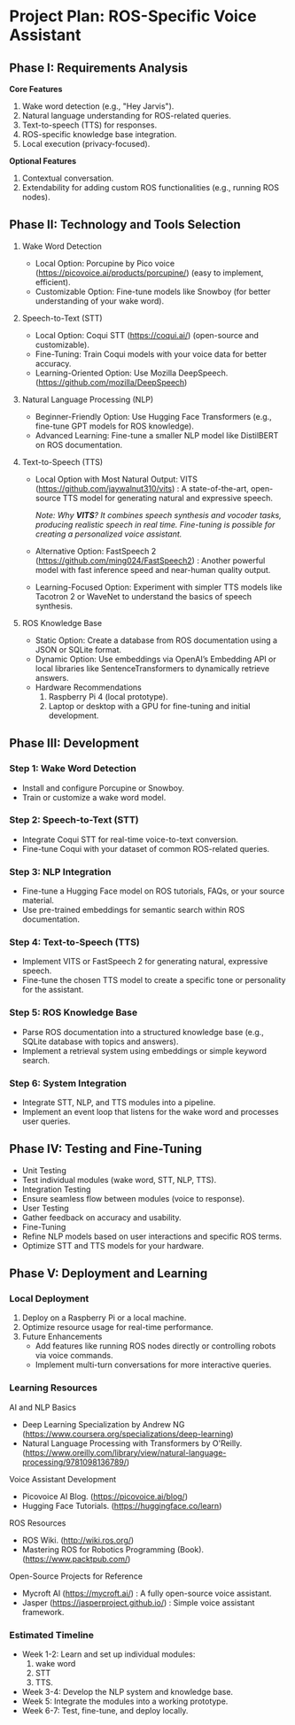 # Project Plan: ROS-Specific Voice Assistant


## Phase I: Requirements Analysis

**Core Features**

1. Wake word detection (e.g., "Hey Jarvis").
1. Natural language understanding for ROS-related queries.
1. Text-to-speech (TTS) for responses.
1. ROS-specific knowledge base integration.
1. Local execution (privacy-focused).

**Optional Features**

1. Contextual conversation.
1. Extendability for adding custom ROS functionalities (e.g., running ROS nodes).

## Phase II: Technology and Tools Selection

1. Wake Word Detection
    - Local Option: Porcupine by Pico voice (https://picovoice.ai/products/porcupine/) (easy to implement, efficient).
    - Customizable Option: Fine-tune models like Snowboy (for better understanding of your wake word).
2. Speech-to-Text (STT)
    - Local Option: Coqui STT (https://coqui.ai/) (open-source and customizable).
    - Fine-Tuning: Train Coqui models with your voice data for better accuracy.
    - Learning-Oriented Option: Use Mozilla DeepSpeech. (https://github.com/mozilla/DeepSpeech)
3. Natural Language Processing (NLP)
    - Beginner-Friendly Option: Use Hugging Face Transformers (e.g., fine-tune GPT models for ROS knowledge).
    - Advanced Learning: Fine-tune a smaller NLP model like DistilBERT on ROS documentation.
4. Text-to-Speech (TTS)
    - Local Option with Most Natural Output: VITS (https://github.com/jaywalnut310/vits) : A state-of-the-art, open-source TTS model for generating natural and expressive speech.

        *Note: Why **VITS**? It combines speech synthesis and vocoder tasks, producing realistic speech in real time. Fine-tuning is possible for creating a personalized voice assistant.*

    - Alternative Option: FastSpeech 2 (https://github.com/ming024/FastSpeech2) : Another powerful model with fast inference speed and near-human quality output.

    - Learning-Focused Option: Experiment with simpler TTS models like Tacotron 2 or WaveNet to understand the basics of speech synthesis.

5. ROS Knowledge Base
     - Static Option: Create a database from ROS documentation using a JSON or SQLite format.
     -  Dynamic Option: Use embeddings via OpenAI’s Embedding API or local libraries like SentenceTransformers to dynamically retrieve answers.
     - Hardware Recommendations
        1. Raspberry Pi 4 (local prototype).
        2. Laptop or desktop with a GPU for fine-tuning and initial development.

## Phase III: Development

### Step 1: Wake Word Detection
 * Install and configure Porcupine or Snowboy.
 * Train or customize a wake word model.
### Step 2: Speech-to-Text (STT)
 * Integrate Coqui STT for real-time voice-to-text conversion.
 * Fine-tune Coqui with your dataset of common ROS-related queries.
### Step 3: NLP Integration
 * Fine-tune a Hugging Face model on ROS tutorials, FAQs, or your source material.
 * Use pre-trained embeddings for semantic search within ROS documentation.
### Step 4: Text-to-Speech (TTS)
 * Implement VITS or FastSpeech 2 for generating natural, expressive speech.
 * Fine-tune the chosen TTS model to create a specific tone or personality for the assistant.
### Step 5: ROS Knowledge Base
 * Parse ROS documentation into a structured knowledge base (e.g., SQLite database with topics and answers).
 * Implement a retrieval system using embeddings or simple keyword search.
### Step 6: System Integration
 * Integrate STT, NLP, and TTS modules into a pipeline.
 * Implement an event loop that listens for the wake word and processes user queries.

## Phase IV: Testing and Fine-Tuning

 * Unit Testing
 * Test individual modules (wake word, STT, NLP, TTS).
 * Integration Testing
 * Ensure seamless flow between modules (voice to response).
 * User Testing
 * Gather feedback on accuracy and usability.
 * Fine-Tuning
 * Refine NLP models based on user interactions and specific ROS terms.
 * Optimize STT and TTS models for your hardware.

## Phase V: Deployment and Learning
### Local Deployment
  1. Deploy on a Raspberry Pi or a local machine.
  1. Optimize resource usage for real-time performance.
  1. Future Enhancements
     * Add features like running ROS nodes directly or controlling robots via voice commands.
     * Implement multi-turn conversations for more interactive queries.

### Learning Resources

AI and NLP Basics

 -  Deep Learning Specialization by Andrew NG (https://www.coursera.org/specializations/deep-learning)
 -  Natural Language Processing with Transformers by O'Reilly. (https://www.oreilly.com/library/view/natural-language-processing/9781098136789/)

Voice Assistant Development

 * Picovoice AI Blog. (https://picovoice.ai/blog/)
 * Hugging Face Tutorials. (https://huggingface.co/learn)

ROS Resources
 - ROS Wiki. (http://wiki.ros.org/)
 - Mastering ROS for Robotics Programming (Book). (https://www.packtpub.com/)

Open-Source Projects for Reference

 * Mycroft AI (https://mycroft.ai/) : A fully open-source voice assistant.
 * Jasper (https://jasperproject.github.io/) : Simple voice assistant framework.

### Estimated Timeline
 * Week 1-2: Learn and set up individual modules:
     1. wake word
     2. STT
     3. TTS.
 * Week 3-4: Develop the NLP system and knowledge base.
 * Week 5: Integrate the modules into a working prototype.
 * Week 6-7: Test, fine-tune, and deploy locally.

